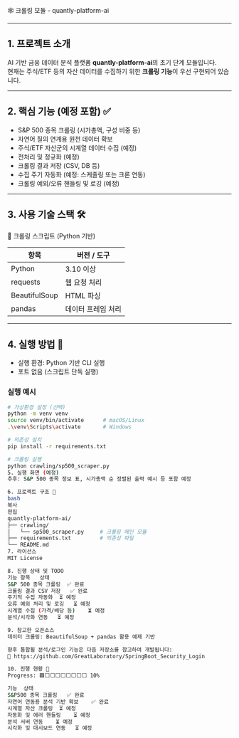 🕸️ 크롤링 모듈 - quantly-platform-ai

---

## 1. 프로젝트 소개

AI 기반 금융 데이터 분석 플랫폼 **quantly-platform-ai**의 초기 단계 모듈입니다.  
현재는 주식/ETF 등의 자산 데이터를 수집하기 위한 **크롤링 기능**이 우선 구현되어 있습니다.

---

## 2. 핵심 기능 (예정 포함) ✅

- S&P 500 종목 크롤링 (시가총액, 구성 비중 등)
- 자연어 질의 연계용 원천 데이터 확보
- 주식/ETF 자산군의 시계열 데이터 수집 (예정)
- 전처리 및 정규화 (예정)
- 크롤링 결과 저장 (CSV, DB 등)
- 수집 주기 자동화 (예정: 스케줄링 또는 크론 연동)
- 크롤링 예외/오류 핸들링 및 로깅 (예정)

---

## 3. 사용 기술 스택 🛠️

🧩 크롤링 스크립트 (Python 기반)

| 항목         | 버전 / 도구         |
|--------------|----------------------|
| Python       | 3.10 이상            |
| requests     | 웹 요청 처리         |
| BeautifulSoup| HTML 파싱            |
| pandas       | 데이터 프레임 처리   |

---

## 4. 실행 방법 🚀

- 실행 환경: Python 기반 CLI 실행
- 포트 없음 (스크립트 단독 실행)

### 실행 예시

```bash
# 가상환경 설정 (선택)
python -m venv venv
source venv/bin/activate      # macOS/Linux
.\venv\Scripts\activate       # Windows

# 의존성 설치
pip install -r requirements.txt

# 크롤링 실행
python crawling/sp500_scraper.py
5. 실행 화면 (예정)
추후: S&P 500 종목 정보 표, 시가총액 순 정렬된 출력 예시 등 포함 예정

6. 프로젝트 구조 📁
bash
복사
편집
quantly-platform-ai/
├── crawling/
│   └── sp500_scraper.py     # 크롤링 메인 모듈
├── requirements.txt         # 의존성 파일
└── README.md
7. 라이선스
MIT License

8. 진행 상태 및 TODO
기능 항목	상태
S&P 500 종목 크롤링	✅ 완료
크롤링 결과 CSV 저장	✅ 완료
주기적 수집 자동화	⏳ 예정
오류 예외 처리 및 로깅	⏳ 예정
시계열 수집 (가격/배당 등)	⏳ 예정
분석/시각화 연동	⏳ 예정

9. 참고한 오픈소스
데이터 크롤링: BeautifulSoup + pandas 활용 예제 기반

향후 통합될 분석/로그인 기능은 다음 저장소를 참고하여 개발됩니다:
🔗 https://github.com/GreatLaboratory/SpringBoot_Security_Login

10. 진행 현황 🧪
Progress: 🟩⬜⬜⬜⬜⬜⬜⬜⬜ 10%

기능	상태
S&P500 종목 크롤링	✅ 완료
자연어 연동용 분석 기반 확보	✅ 완료
시계열 자산 크롤링	⏳ 예정
자동화 및 에러 핸들링	⏳ 예정
분석 서버 연동	⏳ 예정
시각화 및 대시보드 연동	⏳ 예정

